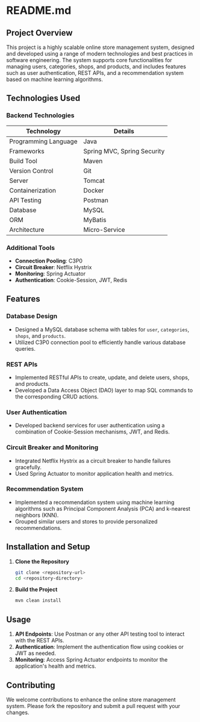 # README.md

## Project Overview

This project is a highly scalable online store management system, designed and developed using a range of modern technologies and best practices in software engineering. The system supports core functionalities for managing users, categories, shops, and products, and includes features such as user authentication, REST APIs, and a recommendation system based on machine learning algorithms.

## Technologies Used

### Backend Technologies

| Technology         | Details                  |
|--------------------|--------------------------|
| Programming Language | Java                    |
| Frameworks          | Spring MVC, Spring Security |
| Build Tool          | Maven                    |
| Version Control     | Git                      |
| Server              | Tomcat                   |
| Containerization    | Docker                   |
| API Testing         | Postman                  |
| Database            | MySQL                    |
| ORM                 | MyBatis                  |
| Architecture        | Micro-Service            |


### Additional Tools
- **Connection Pooling**: C3P0
- **Circuit Breaker**: Netflix Hystrix
- **Monitoring**: Spring Actuator
- **Authentication**: Cookie-Session, JWT, Redis

## Features

### Database Design
- Designed a MySQL database schema with tables for `user`, `categories`, `shops`, and `products`.
- Utilized C3P0 connection pool to efficiently handle various database queries.

### REST APIs
- Implemented RESTful APIs to create, update, and delete users, shops, and products.
- Developed a Data Access Object (DAO) layer to map SQL commands to the corresponding CRUD actions.

### User Authentication
- Developed backend services for user authentication using a combination of Cookie-Session mechanisms, JWT, and Redis.

### Circuit Breaker and Monitoring
- Integrated Netflix Hystrix as a circuit breaker to handle failures gracefully.
- Used Spring Actuator to monitor application health and metrics.

### Recommendation System
- Implemented a recommendation system using machine learning algorithms such as Principal Component Analysis (PCA) and k-nearest neighbors (KNN).
- Grouped similar users and stores to provide personalized recommendations.

## Installation and Setup

1. **Clone the Repository**
   ```bash
   git clone <repository-url>
   cd <repository-directory>
   ```

2. **Build the Project**
   ```bash
   mvn clean install
   ```

## Usage

1. **API Endpoints**: Use Postman or any other API testing tool to interact with the REST APIs.
2. **Authentication**: Implement the authentication flow using cookies or JWT as needed.
3. **Monitoring**: Access Spring Actuator endpoints to monitor the application's health and metrics.

## Contributing

We welcome contributions to enhance the online store management system. Please fork the repository and submit a pull request with your changes.
